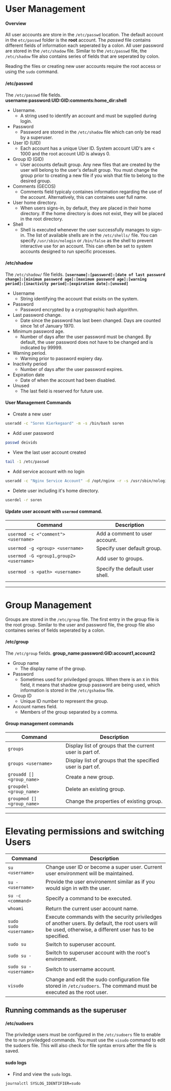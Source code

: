 # User Management

#### Overview
All user accounts are store in the `/etc/passwd` location. The default account in the `etc/passwd` folder is the **root** account. The *passwd* file contains different fields of information each seperated by a colon. All user password are stored in the `/etc/shadow` file. Similar to the `/etc/passwd` file, the `/etc/shadow` file also contains series of fields that are seperated by colon.

Reading the files or creating new user accounts require the root access or using the `sudo` command.

#### /etc/passwd
The `/etc/passwd` file fields.
**username:password:UID:GID:comments:home_dir:shell**
- Username.
	- A string used to identify an account and must be supplied during login.
- Password
	- Password are stored in the `/etc/shadow` file which can only be read by a superuser.
- User ID (UID)
	- Each account has a unique User ID. System account UID's are < 1000 and the root account UID is always 0.
- Group ID (GID)
	- User accounts default group. Any new files that are created by the user will belong to the user's default group. You must change the group prior to creating a new file if you wish that file to belong to the desired group.
- Comments (GECOS)
	- Comments field typicaly containes information regarding the use of the account. Alternatively, this can containes user full name.
- User home directory.
	- When users signs-in, by default, they are placed in their home directory. If the home directory is does not exist, they will be placed in the root directory. 
- Shell
	- Shell is executed whenever the user successfully manages to sign-in. The list of available shells are in the `/etc/shells/` file. You can specify `/usr/sbin/nologin` or `/bin/false` as the shell to prevent interactive use for an account. This can often be set to system accounts designed to run specific processes.

#### /etc/shadow
The `/etc/shadow/` file fields.
**`[username]:[password]:[date of last password change]:[minimum password age]:[maximum password age]:[warning period]:[inactivity period]:[expiration date]:[unused]`**
- Username
	- String identifying the account that exisits on the system.
- Password
	- Password encrypted by a cryptographic hash algorithm.
- Last password change.
	- Date since the password has last been changed. Days are counted since 1st of January 1970.
- Minimum password age.
	- Number of days after the user password must be changed. By default, the user password does not have to be changed and is indicated by 99999.
- Warning period.
	- Warning prior to password expiery day.
- Inactivity period
	- Number of days after the user password expires.
- Expiration date
	- Date of when the account had been disabled.
- Unused
	- The last field is reserved for future use. 

#### User Management Commands

- Create a new user
```bash
useradd -c "Soren Kierkegaard" -m -s /bin/bash soren
```
- Add user password
```bash
passwd deivids
```
- View the last user account created
```bash
tail -1 /etc/passwd
```
* Add service account with no login
```bash
useradd -c "Nginx Service Account" -d /opt/nginx -r -s /usr/sbin/nologin nginx
```
- Delete user including it's home directory.
```bash
userdel -r soren
```

#### Update user account with `usermod` command.
| Command                                 | Description                     |
| --------------------------------------- | ------------------------------- |
| `usermod -c <"comment"> <username>`     | Add a comment to user account.  |
| `usermod -g <group> <username> `        | Specify user default group.     |
| `usermod -G <group1,group2> <username>` | Add user to groups.             |
| `usermod -s <path> <username>`          | Specify the default user shell. |
|                                         |                                 |

----
# Group Management

Groups are stored in the `/etc/group` file. The first entry in the group file is the root group. Similar to the user and password file, the group file also containes series of fields seperated by a colon.

#### /etc/group
The `/etc/group` fields.
**group_name:password:GID:account1,account2**
- Group name
	- The display name of the group.
- Password
	- Sometimes used for priviledged groups. When there is an `X` in this field, it means that shadow group password are being used, which information is stored in the `/etc/gshadow` file.
- Group ID
	- Unique ID number to represent the group.
- Account names field.
	- Members of the group separated by a comma. 

#### Group management commands
| Command                    | Description                                                |
| -------------------------- | ---------------------------------------------------------- |
| `groups`                   | Display list of groups that the current user is part of.   |
| `groups <username>`        | Display list of groups that the specified user is part of. |
| `grouadd [] <group_name>`  | Create a new group.                                        |
| `groupdel <group_name>`    | Delete an existing group.                                  |
| `groupmod [] <group_name>` | Change the properties of existing group.                                                           |

----
# Elevating permissions and switching Users

| Command                      | Description                                                                                                                                                |
| ---------------------------- | ---------------------------------------------------------------------------------------------------------------------------------------------------------- |
| `su <username>`              | Change user ID or become a super user. Current user environment will be maintained.                                                                        |
| `su - <username>`            | Provide the user environemnt similar as if you would sign in with the user.                                                                                |
| `su -c <command>`            | Specify a command to be executed.                                                                                                                          |
| `whoami`                     | Return the current user account name.                                                                                                                      |
| `sudo`</br>`sudo <username>` | Execute commands with the security priviledges of another users. By default, the root users will be used, otherwise, a different user has to be specified. |
| `sudo su`                    | Switch to superuser account.                                                                                                                               |
| `sudo su -`                  | Switch to superuser account with the root's environment.                                                                                                   |
| `sudo su - <username>`       | Switch to username account.                                                                                                                                |
| `visudo`                     | Change and edit the sudo configuration file stored in `/etc/sudoers`. The command must be executed as the root user.                                                                                                                                                            |

## Running commands as the superuser

#### /etc/sudoers
The priviledge users must be configured in the `/etc/sudoers` file to enable the to run priviledged commands. You must use the `visudo` command to edit the sudoers file. This will also check for file syntax errors after the file is saved.

#### sudo logs

- Find and view the `sudo` logs.
```bash
journalctl SYSLOG_IDENTIFIER=sudo
```

